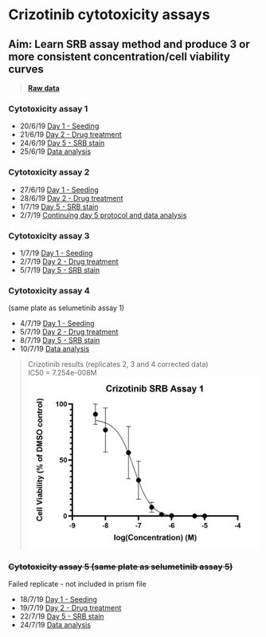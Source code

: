 
# Crizotinib cytotoxicity assays
## Aim: Learn SRB assay method and produce 3 or more consistent concentration/cell viability curves

>**[Raw data](../Raw_SRB_data/Crizotinib_only)**
### Cytotoxicity assay 1

* 20/6/19 [Day 1 - Seeding](../Daily_lab_book/LB_19-06-20.md)
* 21/6/19 [Day 2 - Drug treatment](../Daily_lab_book/LB_19-06-21.md)
* 24/6/19 [Day 5 - SRB stain](../Daily_lab_book/LB_19-06-24.md)
* 25/6/19 [Data analysis](../Daily_lab_book/LB_19-06-25.md)



### Cytotoxicity assay 2

* 27/6/19 [Day 1 - Seeding](../Daily_lab_book/LB_19-06-27.md)
* 28/6/19 [Day 2 - Drug treatment](../Daily_lab_book/LB_19-06-28.md)
* 1/7/19 [Day 5 - SRB stain](../Daily_lab_book/LB_19-07-01.md)
* 2/7/19 [Continuing day 5 protocol and data analysis](../Daily_lab_book/LB_19-07-02.md)

### Cytotoxicity assay 3

* 1/7/19 [Day 1 - Seeding](../Daily_lab_book/LB_19-07-01.md)
* 2/7/19 [Day 2 - Drug treatment](../Daily_lab_book/LB_19-07-02.md)
* 5/7/19 [Day 5 - SRB stain](../Daily_lab_book/LB_19-07-05.md)


### Cytotoxicity assay 4
(same plate as selumetinib assay 1)

* 4/7/19 [Day 1 - Seeding](../Daily_lab_book/LB_19-07-04.md)
* 5/7/19 [Day 2 - Drug treatment](../Daily_lab_book/LB_19-07-05.md)
* 8/7/19 [Day 5 - SRB stain](../Daily_lab_book/LB_19-07-08.md)
* 10/7/19 [Data analysis](../Daily_lab_book/LB_19-07-10.md)


> Crizotinib results (replicates 2, 3 and 4 corrected data)<br>
IC50 = 7.254e-008M
![](../Daily_lab_book/Figure_cache/Criz_corrected_2-4.jpg)

### ~~Cytotoxicity assay 5 (same plate as selumetinib assay 5)~~
Failed replicate - not included in prism file
* 18/7/19 [Day 1 - Seeding](../Daily_lab_book/LB_19-07-18.md)
* 19/7/19 [Day 2 - Drug treatment](../Daily_lab_book/LB_19-07-19.md)
* 22/7/19 [Day 5 - SRB stain](../Daily_lab_book/LB_19-07-22.md)
* 24/7/19 [Data analysis](../Daily_lab_book/LB_19-07-24.md)
